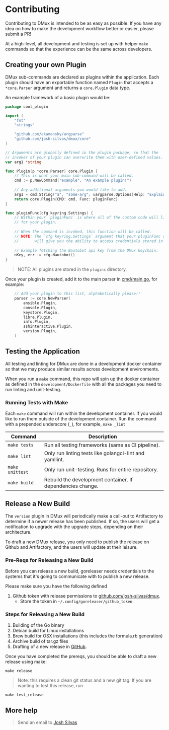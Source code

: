 # Contributing
Contributing to DMux is intended to be as easy as possible. If you have any idea on
how to make the development workflow better or easier, please submit a PR!

At a high-level, all development and testing is set up with helper `make` commands so that
the experience can be the same across developers. 

## Creating your own Plugin
DMux sub-commands are declared as plugins within the application. Each plugin should
have an exportable function named `Plugin` that accepts a `*core.Parser` argument
and returns a `core.Plugin` data type.

An example framework of a basic plugin would be:
```go
package cool_plugin

import (
	"fmt"
	"strings"

	"github.com/akamensky/argparse"
	"github.com/josh-silvas/dmux/core"
)

// Arguments are globally defined in the plugin package, so that the
// invoker of your plugin can overwrite them with user-defined values.
var arg1 *string

func Plugin(p *core.Parser) core.Plugin {
	// This is what your main sub-command will be called.
	cmd := p.NewCommand("example", "An example plugin!")
	
	// Any additional arguments you would like to add.
	arg1 = cmd.String("a", "some-arg", &argparse.Options{Help: "Explains what some-arg does."})
	return core.Plugin{CMD: cmd, Func: pluginFunc}
}

func pluginFunc(cfg keyring.Settings) {
	// Within your `pluginFunc` is where all of the custom code will live 
	// for your plugin. 
	
	// When the command is invoked, this function will be called. 
	// NOTE: The `cfg keyring.Settings` argument that your pluginFunc will be passed,
	//       will give you the ability to access credentials stored in the DMux Keychain.
	
	// Example fetching the Nautobot api key from the DMux keychain:
	nKey, err := cfg.Nautobot()
}
```
> NOTE: All plugins are stored in the `plugins` directory.

Once your plugin is created, add it to the main parser in
[cmd/main.go](cmd/main.go), for example:
```go
	// Add your plugin to this list, alphabetically please!!
	parser := core.NewParser(
		ansible.Plugin,
		console.Plugin,
		keystore.Plugin,
		libre.Plugin,
		info.Plugin,
		sshinteractive.Plugin,
		version.Plugin,
	)
```

## Testing the Application 
All testing and linting for DMux are done in a development docker container so that we
may produce similar results across development environments.

When you run a `make` command, this repo will spin up the docker container as defined
in the `development/Dockerfile` with all the packages you need to run linting and unit-testing.

### Running Tests with Make
Each `make` command will run within the development container. If you would like
to run them outside of the development container. Run the command with a prepended 
underscore (`_`), for example, `make _lint`

| Command         | Description                                                |
|-----------------|------------------------------------------------------------|
| `make tests`    | Run all testing frameworks (same as CI pipeline).          |
| `make lint`     | Only run linting tests like golangci-lint and yamllint.    |
| `make unittest` | Only run unit-testing. Runs for entire repository.         |
| `make build`    | Rebuild the development container. If dependencies change. |
    
## Release a New Build
The `version` plugin in DMux will periodically make a call-out to Artifactory to 
determine if a newer release has been published. If so, the users will get a notification
to upgrade with the upgrade steps, depending on their architecture. 

To draft a new DMux release, you only need to publish the release on Github and Artifactory, and the 
users will update at their leisure. 

### Pre-Reqs for Releasing a New Build
Before you can release a new build, goreleaser needs credentials to the 
systems that it's going to communicate with to publish a new release. 

Please make sure you have the following defined

1. Github token with release permissions to [github.com/josh-silvas/dmux](https://github.com/josh-silvas/dmux).
   * Store the token in `~/.config/goreleaser/github_token`


### Steps for Releasing a New Build
1. Building of the Go binary 
2. Debian build for Linux installations
3. Brew build for OSX installations (this includes the formula.rb generation)
4. Archive build of tar.gz files
5. Drafting of a new release in [GitHub](https://github.com/josh-silvas/dmux/releases).

Once you have completed the prereqs, you should be able to draft a new release using make:
```
make release
```  
> Note: this requires a clean git status and a new git tag.  If you are wanting to test this release, run 
```
make test_release
```       


## More help
> Send an email to [Josh Silvas](mailto:josh@jsilvas.com)
